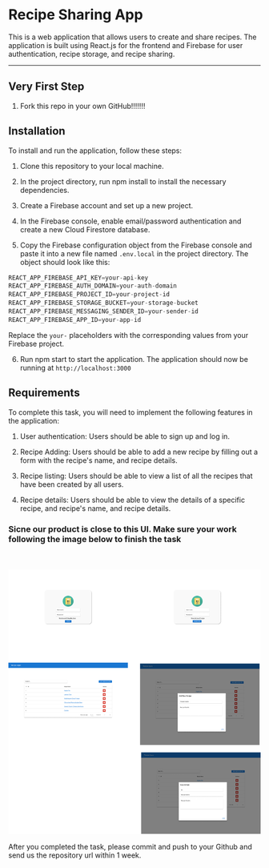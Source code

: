 # Recipe Sharing App

This is a web application that allows users to create and share recipes. The application is built using React.js for the frontend and Firebase for user authentication, recipe storage, and recipe sharing.

---
## Very First Step

1. Fork this repo in your own GitHub!!!!!!! 


## Installation
To install and run the application, follow these steps:

1. Clone this repository to your local machine.

2. In the project directory, run npm install to install the necessary dependencies.

3. Create a Firebase account and set up a new project.

4. In the Firebase console, enable email/password authentication and create a new Cloud Firestore database.

5. Copy the Firebase configuration object from the Firebase console and paste it into a new file named ```.env.local``` in the project directory. The object should look like this:


```javascript
REACT_APP_FIREBASE_API_KEY=your-api-key
REACT_APP_FIREBASE_AUTH_DOMAIN=your-auth-domain
REACT_APP_FIREBASE_PROJECT_ID=your-project-id
REACT_APP_FIREBASE_STORAGE_BUCKET=your-storage-bucket
REACT_APP_FIREBASE_MESSAGING_SENDER_ID=your-sender-id
REACT_APP_FIREBASE_APP_ID=your-app-id
```
Replace the ```your-``` placeholders with the corresponding values from your Firebase project.

6. Run npm start to start the application.
The application should now be running at ```http://localhost:3000```

## Requirements

To complete this task, you will need to implement the following features in the application:

1. User authentication: Users should be able to sign up and log in.

2. Recipe Adding: Users should be able to add a new recipe by filling out a form with the recipe's name, and recipe details.

3. Recipe listing: Users should be able to view a list of all the recipes that have been created by all users.

4. Recipe details: Users should be able to view the details of a specific recipe, and recipe's name, and recipe details.


### Sicne our product is close to this UI. Make sure your work following the image below to finish the task
\
\
![UI Demo](ui.png "UI Demo")


After you completed the task, please commit and push to your Github and send us the repository url within 1 week.
